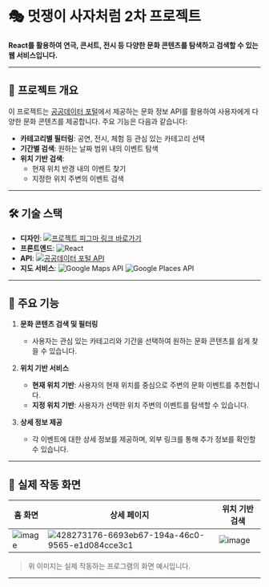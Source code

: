 # 🎭 멋쟁이 사자처럼 2차 프로젝트

**React를 활용하여 연극, 콘서트, 전시 등 다양한 문화 콘텐츠를 탐색하고 검색할 수 있는 웹 서비스입니다.**

---

## 📌 프로젝트 개요

이 프로젝트는 [공공데이터 포털](https://www.data.go.kr/tcs/dss/selectApiDataDetailView.do?publicDataPk=15138937#/API%20%EB%AA%A9%EB%A1%9D/realm)에서 제공하는 문화 정보 API를 활용하여 사용자에게 다양한 문화 콘텐츠를 제공합니다. 주요 기능은 다음과 같습니다:

- **카테고리별 필터링**: 공연, 전시, 체험 등 관심 있는 카테고리 선택  
- **기간별 검색**: 원하는 날짜 범위 내의 이벤트 탐색  
- **위치 기반 검색**:
  - 현재 위치 반경 내의 이벤트 찾기
  - 지정한 위치 주변의 이벤트 검색

---

## 🛠️ 기술 스택

- **디자인**: [![프로젝트 피그마 링크 바로가기](https://img.shields.io/badge/Figma-Design-%23F24E1E?style=for-the-badge&logo=figma&logoColor=white)](https://www.figma.com/design/M7vaJPpIXCxeLjwZdNVy4K/llbootcamp_2nd?node-id=0-1)
- **프론트엔드**: ![React](https://img.shields.io/badge/React-61DAFB?style=for-the-badge&logo=react&logoColor=white)
- **API**: [![공공데이터 포털 API](https://img.shields.io/badge/공공데이터포털-한국문화정보원_한눈에보는문화정보조회서비스-0033a0?style=for-the-badge&logo=data&logoColor=white)](https://www.data.go.kr/tcs/dss/selectApiDataDetailView.do?publicDataPk=15138937#/API%20목록/realm)
- **지도 서비스**: ![Google Maps API](https://img.shields.io/badge/Google%20Maps%20API-4285F4?style=for-the-badge&logo=googlemaps&logoColor=white) ![Google Places API](https://img.shields.io/badge/Google%20Places%20API-34A853?style=for-the-badge&logo=googlemaps&logoColor=white)

---

## 🌟 주요 기능

1. **문화 콘텐츠 검색 및 필터링**
   - 사용자는 관심 있는 카테고리와 기간을 선택하여 원하는 문화 콘텐츠를 쉽게 찾을 수 있습니다.

2. **위치 기반 서비스**
   - **현재 위치 기반**: 사용자의 현재 위치를 중심으로 주변의 문화 이벤트를 추천합니다.
   - **지정 위치 기반**: 사용자가 선택한 위치 주변의 이벤트를 탐색할 수 있습니다.

3. **상세 정보 제공**
   - 각 이벤트에 대한 상세 정보를 제공하며, 외부 링크를 통해 추가 정보를 확인할 수 있습니다.

---

## 📸 실제 작동 화면

| 홈 화면 | 상세 페이지 | 위치 기반 검색 |
|--------|-------------|----------------|
| ![image](https://github.com/user-attachments/assets/7dafc0ee-c023-480b-9473-03ab14e69f13) | ![428273176-6693eb67-194a-46c0-9565-e1d084cce3c1](https://github.com/user-attachments/assets/180df4a3-ea88-4456-8f23-cbc7c355dbf6) | ![image](https://github.com/user-attachments/assets/1d876b98-f5a5-40d0-a0f3-025001cf44d6)|

> 위 이미지는 실제 작동하는 프로그램의 화면 예시입니다.

---
